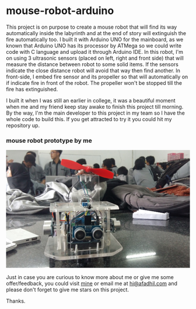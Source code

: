 # mouse-robot-arduino
This project is on purpose to create a mouse robot that will find its way automatically inside the labyrinth and at the end of story will extinguish the fire automatically too. I built it with Arduino UNO for the mainboard, as we known that Arduino UNO has its processor by ATMega so we could write code with C language and upload it through Arduino IDE. In this robot, I'm on using 3 ultrasonic sensors (placed on left, right and front side) that will measure the distance between robot to some solid items. If the sensors indicate the close distance robot will avoid that way then find another. In front-side, I embed fire sensor and its propeller so that will automatically on if indicate fire in front of the robot. The propeller won't be stopped till the fire has extinguished.

I built it when I was still an earlier in college, it was a beautiful moment when me and my friend keep stay awake to finish this project till morning. By the way, I'm the main developer to this project in my team so I have the whole code to build this. If you get attracted to try it you could hit my repository up.

### mouse robot prototype by me
![mouse robot by me](mouse-robot.jpg)

Just in case you are curious to know more about me or give me some offer/feedback, you could visit [mine](https://afadhil.com) or email me at hi@afadhil.com and please don't forget to give me stars on this project.

Thanks.
